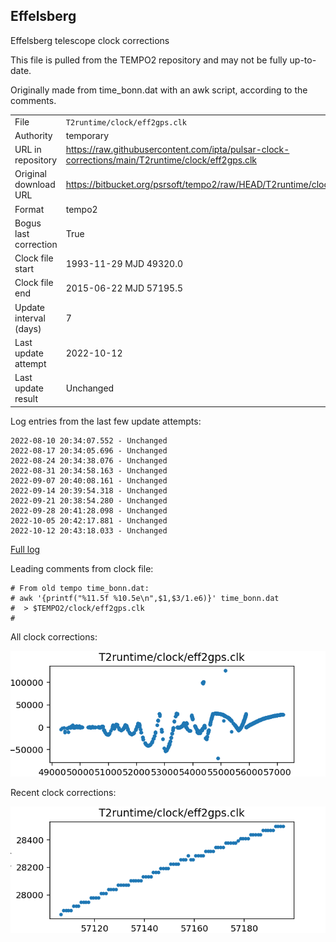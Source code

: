 
## Effelsberg

Effelsberg telescope clock corrections

This file is pulled from the TEMPO2 repository and may not be fully up-to-date.

Originally made from time_bonn.dat with an awk script, according to
the comments.

|     |     |
|:--- |:--- |
| File | `T2runtime/clock/eff2gps.clk` |
| Authority | temporary |
| URL in repository | <https://raw.githubusercontent.com/ipta/pulsar-clock-corrections/main/T2runtime/clock/eff2gps.clk> |
| Original download URL | <https://bitbucket.org/psrsoft/tempo2/raw/HEAD/T2runtime/clock/eff2gps.clk> |
| Format | tempo2 |
| Bogus last correction | True |
| Clock file start | 1993-11-29 MJD 49320.0 |
| Clock file end | 2015-06-22 MJD 57195.5 |
| Update interval (days) | 7 |
| Last update attempt | 2022-10-12 |
| Last update result | Unchanged |

Log entries from the last few update attempts:
```
2022-08-10 20:34:07.552 - Unchanged
2022-08-17 20:34:05.696 - Unchanged
2022-08-24 20:34:38.076 - Unchanged
2022-08-31 20:34:58.163 - Unchanged
2022-09-07 20:40:08.161 - Unchanged
2022-09-14 20:39:54.318 - Unchanged
2022-09-21 20:38:54.280 - Unchanged
2022-09-28 20:41:28.098 - Unchanged
2022-10-05 20:42:17.881 - Unchanged
2022-10-12 20:43:18.033 - Unchanged
```
[Full log](https://raw.githubusercontent.com/ipta/pulsar-clock-corrections/main/log/T2runtime/clock/eff2gps.clk.log)

Leading comments from clock file:

    # From old tempo time_bonn.dat:
    # awk '{printf("%11.5f %10.5e\n",$1,$3/1.e6)}' time_bonn.dat
    #  > $TEMPO2/clock/eff2gps.clk
    #



All clock corrections:

![plot of all clock corrections](eff2gps.clk.png "All corrections")

Recent clock corrections:

![plot of recent clock corrections](eff2gps.clk.short.png "Recent corrections")

